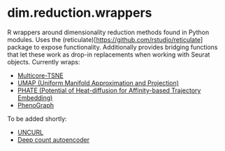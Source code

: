 # dim.reduction.wrappers
R wrappers around dimensionality reduction methods found in Python modules.  Uses the (reticulate)[https://github.com/rstudio/reticulate] package to expose functionality.  Additionally provides bridging functions that let these work as drop-in replacements when working with Seurat objects.  Currently wraps:
  * [Multicore-TSNE](https://github.com/DmitryUlyanov/Multicore-TSNE)
  * [UMAP (Uniform Manifold Approximation and Projection)](https://github.com/lmcinnes/umap)
  * [PHATE (Potential of Heat-diffusion for Affinity-based Trajectory Embedding)](https://www.biorxiv.org/content/early/2017/03/24/120378)
  * [PhenoGraph](https://github.com/jacoblevine/PhenoGraph)
  
To be added shortly:
  * [UNCURL](https://github.com/yjzhang/uncurl_python)
  * [Deep count autoencoder](https://github.com/theislab/dca)
